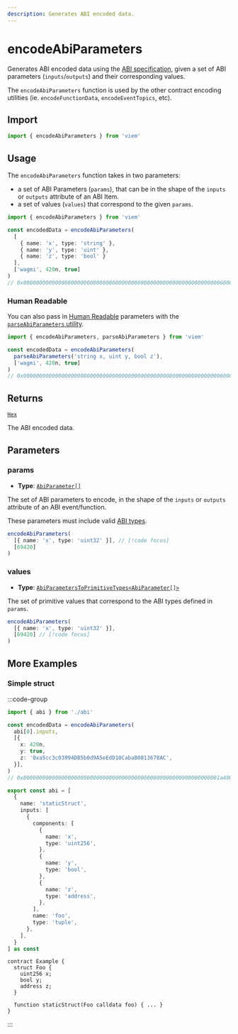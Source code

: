 ```yaml
---
description: Generates ABI encoded data.
---
```


# encodeAbiParameters

Generates ABI encoded data using the [ABI specification](https://solidity.readthedocs.io/en/latest/abi-spec.html), given a set of ABI parameters (`inputs`/`outputs`) and their corresponding values.

The `encodeAbiParameters` function is used by the other contract encoding utilities (ie. `encodeFunctionData`, `encodeEventTopics`, etc).

## Import

```ts
import { encodeAbiParameters } from 'viem'
```

## Usage

The `encodeAbiParameters` function takes in two parameters:

- a set of ABI Parameters (`params`), that can be in the shape of the `inputs` or `outputs` attribute of an ABI Item.
- a set of values (`values`) that correspond to the given `params`.


```ts
import { encodeAbiParameters } from 'viem'

const encodedData = encodeAbiParameters(
  [
    { name: 'x', type: 'string' },
    { name: 'y', type: 'uint' },
    { name: 'z', type: 'bool' }
  ],
  ['wagmi', 420n, true]
)
// 0x000000000000000000000000000000000000000000000000000000000000006000000000000000000000000000000000000000000000000000000000000001a4000000000000000000000000000000000000000000000000000000000000000100000000000000000000000000000000000000000000000000000000000000057761676d69000000000000000000000000000000000000000000000000000000
```

### Human Readable

You can also pass in [Human Readable](/docs/glossary/terms.html#human-readable-abi) parameters with the [`parseAbiParameters` utility](/docs/abi/parseAbiParameters).

```ts
import { encodeAbiParameters, parseAbiParameters } from 'viem'

const encodedData = encodeAbiParameters(
  parseAbiParameters('string x, uint y, bool z'),
  ['wagmi', 420n, true]
)
// 0x000000000000000000000000000000000000000000000000000000000000006000000000000000000000000000000000000000000000000000000000000001a4000000000000000000000000000000000000000000000000000000000000000100000000000000000000000000000000000000000000000000000000000000057761676d69000000000000000000000000000000000000000000000000000000
```

## Returns

[`Hex`](/docs/glossary/types#hex)

The ABI encoded data.

## Parameters

### params

- **Type**: [`AbiParameter[]`](/docs/glossary/terms#abiparameter)

The set of ABI parameters to encode, in the shape of the `inputs` or `outputs` attribute of an ABI event/function.

These parameters must include valid [ABI types](https://docs.soliditylang.org/en/develop/abi-spec.html#types).

```ts
encodeAbiParameters(
  [{ name: 'x', type: 'uint32' }], // [!code focus]
  [69420]
)
```

### values

- **Type**: [`AbiParametersToPrimitiveTypes<AbiParameter[]>`](/docs/glossary/terms#abiparameterstoprimitivetypes)

The set of primitive values that correspond to the ABI types defined in `params`.

```ts
encodeAbiParameters(
  [{ name: 'x', type: 'uint32' }],
  [69420] // [!code focus]
)
```

## More Examples

### Simple struct

:::code-group

```ts [example.ts]
import { abi } from './abi'

const encodedData = encodeAbiParameters(
  abi[0].inputs,
  [{
    x: 420n,
    y: true,
    z: '0xa5cc3c03994DB5b0d9A5eEdD10CabaB0813678AC',
  }],
)
// 0x00000000000000000000000000000000000000000000000000000000000001a40000000000000000000000000000000000000000000000000000000000000001000000000000000000000000a5cc3c03994db5b0d9a5eedd10cabab0813678ac
```

```ts [abi.ts]
export const abi = [
  {
    name: 'staticStruct',
    inputs: [
      {
        components: [
          {
            name: 'x',
            type: 'uint256',
          },
          {
            name: 'y',
            type: 'bool',
          },
          {
            name: 'z',
            type: 'address',
          },
        ],
        name: 'foo',
        type: 'tuple',
      },
    ],
  }
] as const
```

```solidity [Example.sol]
contract Example {
  struct Foo {
    uint256 x;
    bool y;
    address z;
  }

  function staticStruct(Foo calldata foo) { ... }
}
```

:::